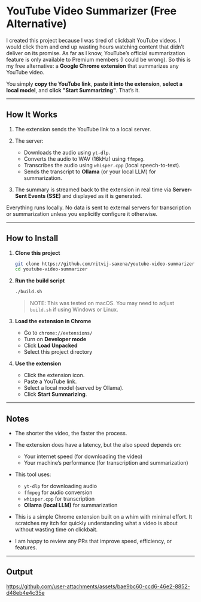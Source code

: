 # YouTube Video Summarizer (Free Alternative)

I created this project because I was tired of clickbait YouTube videos. I would click them and end up wasting hours watching content that didn’t deliver on its promise. As far as I know, YouTube’s official summarization feature is only available to Premium members (I could be wrong). So this is my free alternative: a **Google Chrome extension** that summarizes any YouTube video.

You simply **copy the YouTube link**, **paste it into the extension**, **select a local model**, and **click "Start Summarizing"**. That’s it.

---

## How It Works

1. The extension sends the YouTube link to a local server.
2. The server:

   - Downloads the audio using `yt-dlp`.
   - Converts the audio to WAV (16kHz) using `ffmpeg`.
   - Transcribes the audio using `whisper.cpp` (local speech-to-text).
   - Sends the transcript to **Ollama** (or your local LLM) for summarization.

3. The summary is streamed back to the extension in real time via **Server-Sent Events (SSE)** and displayed as it is generated.

Everything runs locally. No data is sent to external servers for transcription or summarization unless you explicitly configure it otherwise.

---

## How to Install

1. **Clone this project**

   ```bash
   git clone https://github.com/ritvij-saxena/youtube-video-summarizer.git
   cd youtube-video-summarizer
   ```

2. **Run the build script**

   ```bash
   ./build.sh
   ```

   > NOTE: This was tested on macOS. You may need to adjust `build.sh` if using Windows or Linux.

3. **Load the extension in Chrome**

   - Go to `chrome://extensions/`
   - Turn on **Developer mode**
   - Click **Load Unpacked**
   - Select this project directory

4. **Use the extension**

   - Click the extension icon.
   - Paste a YouTube link.
   - Select a local model (served by Ollama).
   - Click **Start Summarizing**.

---

## Notes

- The shorter the video, the faster the process.
- The extension does have a latency, but the also speed depends on:

  - Your internet speed (for downloading the video)
  - Your machine’s performance (for transcription and summarization)

- This tool uses:

  - `yt-dlp` for downloading audio
  - `ffmpeg` for audio conversion
  - `whisper.cpp` for transcription
  - **Ollama (local LLM)** for summarization

- This is a simple Chrome extension built on a whim with minimal effort. It scratches my itch for quickly understanding what a video is about without wasting time on clickbait.
- I am happy to review any PRs that improve speed, efficiency, or features.

--- 

## Output

https://github.com/user-attachments/assets/bae9bc60-ccd6-46e2-8852-d48eb4e4c35e


